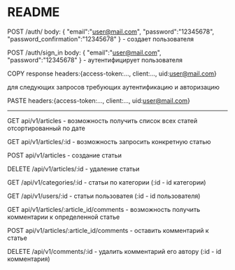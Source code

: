 # README

POST /auth/ body: {
"email":"user@mail.com",
"password":"12345678",
"password_confirmation":"12345678"
} - создает пользователя

POST /auth/sign_in body: {
"email":"user@mail.com",
"password":"12345678"
} - аутентифицирует пользователя

COPY response headers:{access-token:..., client:..., uid:user@mail.com}

для следующих запросов требующих аутентификацию и авторизацию

PASTE headers:{access-token:..., client:..., uid:user@mail.com}

--------------------------
GET api/v1/articles - возможность получить список всех статей отсортированный по дате

GET api/v1/articles/:id - возможность запросить конкретную статью

POST api/v1/articles - создание статьи

DELETE /api/v1/articles/:id - удаление статьи

GET /api/v1/categories/:id - статьи по категории (:id - id категории)

GET /api/v1/users/:id - статьи пользоватея (:id - id пользователя)

GET api/v1/articles/:article_id/comments - возможность получить комментарии к определенной статье

POST api/v1/articles/:article_id/comments - оставить комментарий к статье

DELETE /api/v1/comments/:id - удалить комментарий его автору (:id - id комментария)